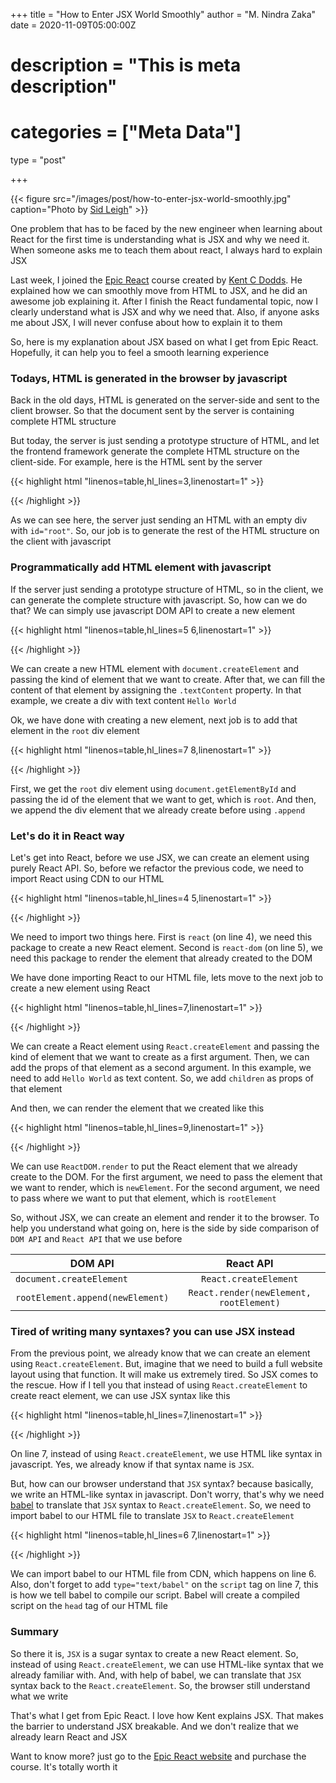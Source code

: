 +++
title = "How to Enter JSX World Smoothly"
author = "M. Nindra Zaka"
date = 2020-11-09T05:00:00Z
# description = "This is meta description"
# categories = ["Meta Data"]
type = "post"

+++

{{< figure src="/images/post/how-to-enter-jsx-world-smoothly.jpg" caption="Photo by [Sid Leigh](https://unsplash.com/photos/YxqLwUeS0Bs)" >}}


One problem that has to be faced by the new engineer when learning about React for the first time is understanding what is JSX and why we need it. When someone asks me to teach them about react, I always hard to explain JSX

Last week, I joined the [Epic React](https://epicreact.dev/) course created by [Kent C Dodds](https://twitter.com/kentcdodds). He explained how we can smoothly move from HTML to JSX, and he did an awesome job explaining it. After I finish the React fundamental topic, now I clearly understand what is JSX and why we need that. Also, if anyone asks me about JSX, I will never confuse about how to explain it to them

So, here is my explanation about JSX based on what I get from Epic React. Hopefully, it can help you to feel a smooth learning experience 

### Todays, HTML is generated in the browser by javascript

Back in the old days, HTML is generated on the server-side and sent to the client browser. So that the document sent by the server is containing complete HTML structure

But today, the server is just sending a prototype structure of HTML, and let the frontend framework generate the complete HTML structure on the client-side. For example, here is the HTML sent by the server 

{{< highlight html "linenos=table,hl_lines=3,linenostart=1" >}}
<html>
  <body>
    <div id="root"></div>
  </body>
</html>
{{< /highlight >}}

As we can see here, the server just sending an HTML with an empty div with `id="root"`. So, our job is to generate the rest of the HTML structure on the client with javascript

### Programmatically add HTML element with javascript

If the server just sending a prototype structure of HTML, so in the client, we can generate the complete structure with javascript. So, how can we do that? We can simply use javascript DOM API to create a new element

{{< highlight html "linenos=table,hl_lines=5 6,linenostart=1" >}}
<html>
  <body>
    <div id="root"></div>
    <script>
      const newElement = document.createElement('div');
      newElement.textContent = 'Hello World';
    </script>
  </body>
</html>
{{< /highlight >}}

We can create a new HTML element with `document.createElement` and passing the kind of element that we want to create. After that, we can fill the content of that element by assigning the `.textContent` property. In that example, we create a div with text content `Hello World`

Ok, we have done with creating a new element, next job is to add that element in the `root` div element

{{< highlight html "linenos=table,hl_lines=7 8,linenostart=1" >}}
<html>
  <body>
    <div id="root"></div>
    <script>
      const newElement = document.createElement('div');
      newElement.textContent = 'Hello World';
      const rootElement = document.getElementById("root");
      rootElement.append(newElement);
    </script>
  </body>
</html>
{{< /highlight >}}

First, we get the `root` div element using `document.getElementById` and passing the id of the element that we want to get, which is `root`. And then, we append the div element that we already create before using `.append` 

### Let's do it in React way

Let's get into React, before we use JSX, we can create an element using purely React API. So, before we refactor the previous code, we need to import React using CDN to our HTML

{{< highlight html "linenos=table,hl_lines=4 5,linenostart=1" >}}
<html>
  <body>
    <div id="root"></div>
    <script src="https://unpkg.com/react@17.0.0/umd/react.development.js"></script>
    <script src="https://unpkg.com/react-dom@17.0.0/umd/react-dom.development.js"></script>
    <script>
      const newElement = document.createElement('div');
      newElement.textContent = 'Hello World';
      const rootElement = document.getElementById("root");
      rootElement.append(div);
    </script>
  </body>
</html>
{{< /highlight >}}

We need to import two things here. First is `react` (on line 4), we need this package to create a new React element. Second is `react-dom` (on line 5), we need this package to render the element that already created to the DOM

We have done importing React to our HTML file, lets move to the next job to create a new element using React

{{< highlight html "linenos=table,hl_lines=7,linenostart=1" >}}
<html>
  <body>
    <div id="root"></div>
    <script src="https://unpkg.com/react@17.0.0/umd/react.development.js"></script>
    <script src="https://unpkg.com/react-dom@17.0.0/umd/react-dom.development.js"></script>
    <script>
      const newElement = React.createElement('div', { children: 'Hello World' })
      const rootElement = document.getElementById("root");
      rootElement.append(newElement);
    </script>
  </body>
</html>
{{< /highlight >}}

We can create a React element using `React.createElement` and passing the kind of element that we want to create as a first argument. Then, we can add the props of that element as a second argument. In this example, we need to add `Hello World` as text content. So, we add `children` as props of that element 

And then, we can render the element that we created like this

{{< highlight html "linenos=table,hl_lines=9,linenostart=1" >}}
<html>
  <body>
    <div id="root"></div>
    <script src="https://unpkg.com/react@17.0.0/umd/react.development.js"></script>
    <script src="https://unpkg.com/react-dom@17.0.0/umd/react-dom.development.js"></script>
    <script>
      const newElement = React.createElement('div', { children: 'Hello World' });
      const rootElement = document.getElementById("root");
      ReactDOM.render(newElement, rootElement);
    </script>
  </body>
</html>
{{< /highlight >}}

We can use `ReactDOM.render` to put the React element that we already create to the DOM. For the first argument, we need to pass the element that we want to render, which is `newElement`. For the second argument, we need to pass where we want to put that element, which is `rootElement`

So, without JSX, we can create an element and render it to the browser. To help you understand what going on, here is the side by side comparison of `DOM API` and `React API` that we use before

| DOM API       | React API |           
| ------------- |:-------------:| 
| `document.createElement`    | `React.createElement` | 
| `rootElement.append(newElement)`     | `React.render(newElement, rootElement)`      | 

### Tired of writing many syntaxes? you can use JSX instead

From the previous point, we already know that we can create an element using `React.createElement`. But, imagine that we need to build a full website layout using that function. It will make us extremely tired. So JSX comes to the rescue. How if I tell you that instead of using `React.createElement` to create react element, we can use JSX syntax like this 

{{< highlight html "linenos=table,hl_lines=7,linenostart=1" >}}
<html>
  <body>
    <div id="root"></div>
    <script src="https://unpkg.com/react@17.0.0/umd/react.development.js"></script>
    <script src="https://unpkg.com/react-dom@17.0.0/umd/react-dom.development.js"></script>
    <script>
      const newElement = <div>Hello World</div>;
      const rootElement = document.getElementById("root");
      ReactDOM.render(newElement, rootElement);
    </script>
  </body>
</html>
{{< /highlight >}}

On line 7, instead of using `React.createElement`, we use HTML like syntax in javascript. Yes, we already know if that syntax name is `JSX`. 

But, how can our browser understand that `JSX` syntax? because basically, we write an HTML-like syntax in javascript. Don't worry, that's why we need [babel](https://babeljs.io/) to translate that `JSX` syntax to `React.createElement`. So, we need to import babel to our HTML file to translate `JSX` to `React.createElement`

{{< highlight html "linenos=table,hl_lines=6 7,linenostart=1" >}}
<html>
  <body>
    <div id="root"></div>
    <script src="https://unpkg.com/react@17.0.0/umd/react.development.js"></script>
    <script src="https://unpkg.com/react-dom@17.0.0/umd/react-dom.development.js"></script>
    <script src="https://unpkg.com/@babel/standalone@7.12.4/babel.js"></script>
    <script type="text/babel">
      const newElement = <div>Hello World</div>;
      const rootElement = document.getElementById("root");
      ReactDOM.render(newElement, rootElement);
    </script>
  </body>
</html>
{{< /highlight >}}

We can import babel to our HTML file from CDN, which happens on line 6. Also, don't forget to add `type="text/babel"` on the `script` tag on line 7, this is how we tell babel to compile our script. Babel will create a compiled script on the `head` tag of our HTML file 

### Summary

So there it is, `JSX` is a sugar syntax to create a new React element. So, instead of using `React.createElement`, we can use HTML-like syntax that we already familiar with. And, with help of babel, we can translate that `JSX` syntax back to the `React.createElement`. So, the browser still understand what we write

That's what I get from Epic React. I love how Kent explains JSX. That makes the barrier to understand JSX breakable. And we don't realize that we already learn React and JSX

Want to know more? just go to the [Epic React website](https://epicreact.dev/) and purchase the course. It's totally worth it